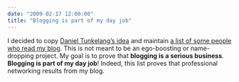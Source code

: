 ```yaml
---
date: "2009-02-17 12:00:00"
title: "Blogging is part of my day job"
---
```




I decided to copy [Daniel Tunkelang&rsquo;s idea](http://thenoisychannel.com/2009/01/15/the-noisy-community) and maintain [a list of some people who read my blog](/lemire/blog/my-readers/). This is not meant to be an ego-boosting or name-dropping project. My goal is to prove that __blogging is a serious business__. __Blogging is part of my day job__! Indeed, this list proves that professional networking results from my blog.

